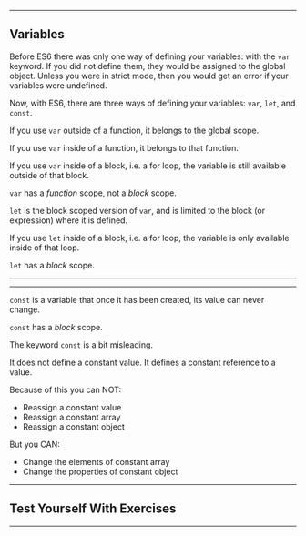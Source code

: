 ___

## Variables

Before ES6 there was only one way of defining your variables: with the `var` keyword. If you did not define them, they would be assigned to the global object. Unless you were in strict mode, then you would get an error if your variables were undefined.

Now, with ES6, there are three ways of defining your variables: `var`, `let`, and `const`.

If you use `var` outside of a function, it belongs to the global scope.

If you use `var` inside of a function, it belongs to that function.

If you use `var` inside of a block, i.e. a for loop, the variable is still available outside of that block.

`var` has a _function_ scope, not a _block_ scope.

`let` is the block scoped version of `var`, and is limited to the block (or expression) where it is defined.

If you use `let` inside of a block, i.e. a for loop, the variable is only available inside of that loop.

`let` has a _block_ scope.

___

___

`const` is a variable that once it has been created, its value can never change.

`const` has a _block_ scope.

The keyword `const` is a bit misleading.

It does not define a constant value. It defines a constant reference to a value.

Because of this you can NOT:

-   Reassign a constant value
-   Reassign a constant array
-   Reassign a constant object

But you CAN:

-   Change the elements of constant array
-   Change the properties of constant object

___

## Test Yourself With Exercises

___